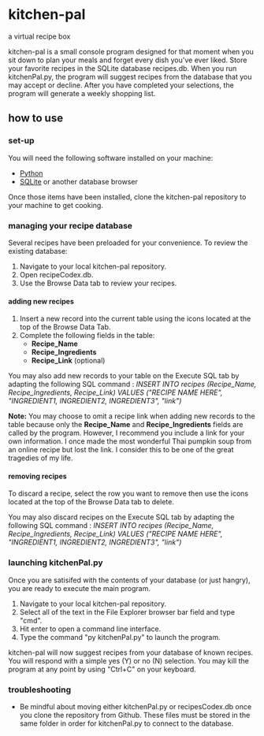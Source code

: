 # kitchen-pal
a virtual recipe box

kitchen-pal is a small console program designed for that moment when you sit down to plan your meals and forget every dish you've ever liked. Store your favorite recipes in the SQLite database recipes.db. When you run kitchenPal.py, the program will suggest recipes from the database that you may accept or decline. After you have completed your selections, the program will generate a weekly shopping list. 

## how to use 

### set-up
You will need the following software installed on your machine: 

* [Python](https://www.python.org/downloads/)
* [SQLite](https://www.sqlite.org/download.html) or another database browser
  
Once those items have been installed, clone the kitchen-pal repository to your machine to get cooking. 

### managing your recipe database 

Several recipes have been preloaded for your convenience. To review the existing database: 

1. Navigate to your local kitchen-pal repository.
2. Open recipeCodex.db.
3. Use the Browse Data tab to review your recipes.

#### adding new recipes 

1. Insert a new record into the current table using the icons located at the top of the Browse Data Tab.
2. Complete the following fields in the table:
   - **Recipe_Name**
   - **Recipe_Ingredients**
   - **Recipe_Link** (optional)  

You may also add new records to your table on the Execute SQL tab by adapting the following SQL command : _INSERT INTO recipes (Recipe_Name, Recipe_Ingredients, Recipe_Link) VALUES ("RECIPE NAME HERE", "INGREDIENT1, INGREDIENT2, INGREDIENT3", "link")_

**Note:** You may choose to omit a recipe link when adding new records to the table because only the **Recipe_Name** and **Recipe_Ingredients** fields are called by the program. However, I recommend you include a link for your own information. I once made the most wonderful Thai pumpkin soup from an online recipe but lost the link. I consider this to be one of the great tragedies of my life.

#### removing recipes 
To discard a recipe, select the row you want to remove then use the icons located at the top of the Browse Data tab to delete. 

You may also discard recipes on the Execute SQL tab by adapting the following SQL command : _INSERT INTO recipes (Recipe_Name, Recipe_Ingredients, Recipe_Link) VALUES ("RECIPE NAME HERE", "INGREDIENT1, INGREDIENT2, INGREDIENT3", "link")_

### launching kitchenPal.py

Once you are satisifed with the contents of your database (or just hangry), you are ready to execute the main program. 

1. Navigate to your local kitchen-pal repository.
2. Select all of the text in the File Explorer browser bar field and type "cmd".
3. Hit enter to open a command line interface. 
4. Type the command "py kitchenPal.py" to launch the program.

kitchen-pal will now suggest recipes from your database of known recipes. You will respond with a simple yes (Y) or no (N) selection. You may kill the program at any point by using "Ctrl+C" on your keyboard. 

### troubleshooting 

- Be mindful about moving either kitchenPal.py or recipesCodex.db once you clone the repository from Github. These files must be stored in the same folder in order for kitchenPal.py to connect to the database.
